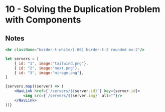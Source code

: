 # 10 - Solving the Duplication Problem with Components


## Notes

<TimeStamp start="4:24" end="4:26">

```jsx
<hr className="border-t-white/[.06] border-t-2 rounded mx-2"/>
```

</TimeStamp>

<TimeStamp start="8:04" end="8:06">

```jsx
let servers = [
    { id: "1", image:"tailwind.png"}, 
    { id: "2", image:"next.png"}, 
    { id: "3", image:"mirage.png"}, 
]
```

</TimeStamp>

<TimeStamp start="8:50" end="8:54">

```jsx
{servers.map((server) => (
    <NavLink href={`/servers/${server.id}`} key={server.id}>
        <img src={`/servers/${server.img}` alt=""}/>
    </NavLink>
))}
```

</TimeStamp>

